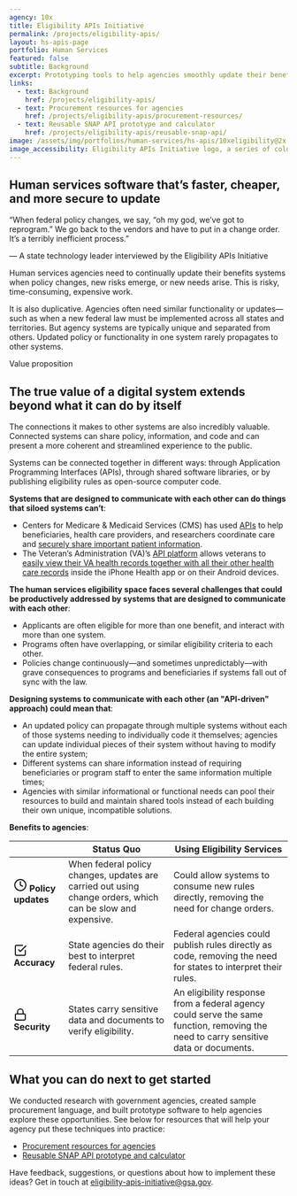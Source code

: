```yaml
---
agency: 10x
title: Eligibility APIs Initiative
permalink: /projects/eligibility-apis/
layout: hs-apis-page
portfolio: Human Services
featured: false
subtitle: Background
excerpt: Prototyping tools to help agencies smoothly update their benefits systems as needs change.
links:
  - text: Background
    href: /projects/eligibility-apis/
  - text: Procurement resources for agencies
    href: /projects/eligibility-apis/procurement-resources/
  - text: Reusable SNAP API prototype and calculator
    href: /projects/eligibility-apis/reusable-snap-api/
image: /assets/img/portfolios/human-services/hs-apis/10xeligibility@2x.png
image_accessibility: Eligibility APIs Initiative logo, a series of colorful lines connecting a gavel icon, a courthouse icon, a computer icon and an icon of a happy user.
---
```


## Human services software that’s faster, cheaper, and more secure to update

<div class="testimonial-blockquote" markdown="1">
“When federal policy changes, we say, “oh my god, we’ve got to reprogram.” We go back to the vendors and have to put in a change order. It’s a terribly inefficient process.”

— A state technology leader interviewed by the Eligibility APIs Initiative
</div>

Human services agencies need to continually update their benefits systems when policy changes, new risks emerge, or new needs arise. This is risky, time-consuming, expensive work.

It is also duplicative. Agencies often need similar functionality or updates—such as when a new federal law must be implemented across all states and territories. But agency systems are typically unique and separated from others. Updated policy or functionality in one system rarely propagates to other systems.

<div class="small-caps">Value proposition</div>

## The true value of a digital system extends beyond what it can do by itself

The connections it makes to other systems are also incredibly valuable. Connected systems can share policy, information, and code and can present a more coherent and streamlined experience to the public.

Systems can be connected together in different ways: through Application Programming Interfaces (APIs), through shared software libraries, or by publishing eligibility rules as open-source computer code.

**Systems that are designed to communicate with each other can do things that siloed systems can’t**:

* Centers for Medicare & Medicaid Services (CMS) has used [APIs](https://developer.cms.gov/) to help beneficiaries, health care providers, and researchers coordinate care and [securely share important patient information](https://www.medicaid.gov/federal-policy-guidance/downloads/sho20003.pdf).
* The Veteran’s Administration (VA)’s [API platform](https://developer.va.gov/) allows veterans to [easily view their VA health records together with all their other health care records](https://www.va.gov/opa/pressrel/pressrelease.cfm?id=5430) inside the iPhone Health app or on their Android devices.

**The human services eligibility space faces several challenges that could be productively addressed by systems that are designed to communicate with each other**:
* Applicants are often eligible for more than one benefit, and interact with more than one system.
* Programs often have overlapping, or similar eligibility criteria to each other.
* Policies change continuously—and sometimes unpredictably—with grave consequences to programs and beneficiaries if systems fall out of sync with the law.

**Designing systems to communicate with each other (an "API-driven" approach) could mean that**:
* An updated policy can propagate through multiple systems without each of those systems needing to individually code it themselves;
agencies can update individual pieces of their system without having to modify the entire system;
* Different systems can share information instead of requiring beneficiaries or program staff to enter the same information multiple times;
* Agencies with similar informational or functional needs can pool their resources to build and maintain shared tools instead of each building their own unique, incompatible solutions.

**Benefits to agencies**:

| | Status Quo  | Using Eligibility Services  |
|--| ----------- | ------------------------|
| <svg xmlns="http://www.w3.org/2000/svg" width="24" height="24" viewBox="0 0 24 24" fill="none" stroke="currentColor" stroke-width="2" stroke-linecap="round" stroke-linejoin="round" class="feather feather-clock"><circle cx="12" cy="12" r="10"></circle><polyline points="12 6 12 12 16 14"></polyline></svg> **Policy updates** | When federal policy changes, updates are carried out using change orders, which can be slow and expensive. | Could allow systems to consume new rules directly, removing the need for change orders. |
| <svg xmlns="http://www.w3.org/2000/svg" width="24" height="24" viewBox="0 0 24 24" fill="none" stroke="currentColor" stroke-width="2" stroke-linecap="round" stroke-linejoin="round" class="feather feather-check-square"><polyline points="9 11 12 14 22 4"></polyline><path d="M21 12v7a2 2 0 0 1-2 2H5a2 2 0 0 1-2-2V5a2 2 0 0 1 2-2h11"></path></svg> **Accuracy** | State agencies do their best to interpret federal rules. | Federal agencies could publish rules directly as code, removing the need for states to interpret their rules. |
| <svg xmlns="http://www.w3.org/2000/svg" width="24" height="24" viewBox="0 0 24 24" fill="none" stroke="currentColor" stroke-width="2" stroke-linecap="round" stroke-linejoin="round" class="feather feather-lock"><rect x="3" y="11" width="18" height="11" rx="2" ry="2"></rect><path d="M7 11V7a5 5 0 0 1 10 0v4"></path></svg> **Security** | States carry sensitive data and documents to verify eligibility. | An eligibility response from a federal agency could serve the same function, removing the need to carry sensitive data or documents. |

## What you can do next to get started

We conducted research with government agencies, created sample procurement language, and built prototype software to help agencies explore these opportunities. See below for resources that will help your agency put these techniques into practice:

+ [Procurement resources for agencies]({{site.baseurl}}/projects/eligibility-apis/procurement-resources/)
+ [Reusable SNAP API prototype and calculator]({{site.baseurl}}/projects/eligibility-apis/reusable-snap-api/)

Have feedback, suggestions, or questions about how to implement these ideas? Get in touch at [eligibility-apis-initiative@gsa.gov](mailto:eligibility-apis-initiative@gsa.gov).
